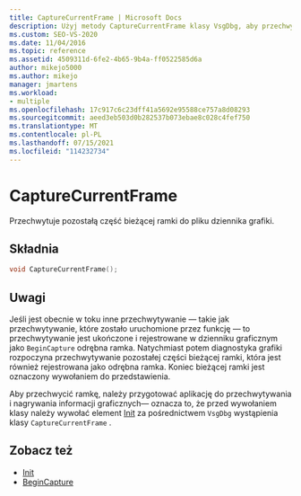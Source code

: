 ```yaml
---
title: CaptureCurrentFrame | Microsoft Docs
description: Użyj metody CaptureCurrentFrame klasy VsgDbg, aby przechwycić pozostałą część bieżącej ramki do pliku dziennika grafiki.
ms.custom: SEO-VS-2020
ms.date: 11/04/2016
ms.topic: reference
ms.assetid: 4509311d-6fe2-4b65-9b4a-ff0522585d6a
author: mikejo5000
ms.author: mikejo
manager: jmartens
ms.workload:
- multiple
ms.openlocfilehash: 17c917c6c23dff41a5692e95588ce757a8d08293
ms.sourcegitcommit: aeed3eb503d0b282537b073ebae8c028c4fef750
ms.translationtype: MT
ms.contentlocale: pl-PL
ms.lasthandoff: 07/15/2021
ms.locfileid: "114232734"
---
```

# <a name="capturecurrentframe"></a>CaptureCurrentFrame
Przechwytuje pozostałą część bieżącej ramki do pliku dziennika grafiki.

## <a name="syntax"></a>Składnia

```C++
void CaptureCurrentFrame();
```

## <a name="remarks"></a>Uwagi
 Jeśli jest obecnie w toku inne przechwytywanie — takie jak przechwytywanie, które zostało uruchomione przez funkcję — to przechwytywanie jest ukończone i rejestrowane w dzienniku graficznym jako `BeginCapture` odrębna ramka. Natychmiast potem diagnostyka grafiki rozpoczyna przechwytywanie pozostałej części bieżącej ramki, która jest również rejestrowana jako odrębna ramka. Koniec bieżącej ramki jest oznaczony wywołaniem do przedstawienia.

 Aby przechwycić ramkę, należy przygotować aplikację do przechwytywania i nagrywania informacji graficznych— oznacza to, że przed wywołaniem klasy należy wywołać element [Init](init.md) za pośrednictwem `VsgDbg` wystąpienia klasy `CaptureCurrentFrame` .

## <a name="see-also"></a>Zobacz też
- [Init](init.md)
- [BeginCapture](begincapture.md)